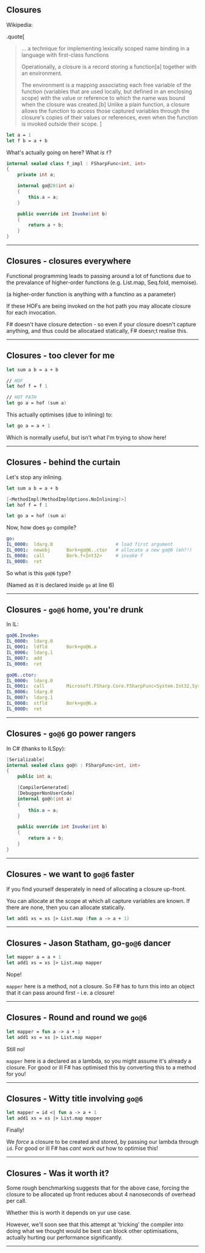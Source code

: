 
## Closures

Wikipedia\:

.quote[
> ... a technique for implementing lexically scoped name binding in a language with first-class functions
>
> Operationally, a closure is a record storing a function[a] together with an environment.
>
> The environment is a mapping associating each free variable of the function (variables that are used locally, but defined in an enclosing scope) with the value or reference to which the name was bound when the closure was created.[b] Unlike a plain function, a closure allows the function to access those captured variables through the closure's copies of their values or references, even when the function is invoked outside their scope.
]

```fsharp
let a = 1
let f b = a + b
```

What's actually going on here?
What *is* `f`?

```csharp
internal sealed class f_impl : FSharpFunc<int, int>
{
    private int a;

    internal go@28(int a)
    {
        this.a = a;
    }

    public override int Invoke(int b)
    {
        return a + b;
    }
}
```

---

## Closures - closures everywhere

Functional programming leads to passing around a lot of functions due to the
prevalance of higher-order functions (e.g. List.map, Seq.fold, memoise).

(a higher-order function is anything with a functino as a parameter)

If these HOFs are being invoked on the hot path you may allocate closure
for each invocation.

F\# doesn't have closure detection - so even if your closure doesn't capture anything,
and thus could be allocataed statically, F\# doesn;t realise this.

---

## Closures - too clever for me

```fsharp
let sum a b = a + b

// HOF
let hof f = f 1

// HOT PATH
let go a = hof (sum a)
```

This actually optimises (due to inlining) to:

```fsharp
let go a = a + 1
```

Which is normally useful, but isn't what I'm trying to show here!

---

## Closures - behind the curtain

Let's stop any inlining.

```fsharp
let sum a b = a + b

[<MethodImpl(MethodImplOptions.NoInlining)>]
let hof f = f 1

let go a = hof (sum a)
```

Now, how does `go` compile?

```yaml
go:
IL_0000:  ldarg.0                       # load first argument          [a]
IL_0001:  newobj      Bork+go@6..ctor   # allocate a new go@6 (eh?!)   [?]
IL_0008:  call        Bork.f<Int32>     # invoke f                     [f ?]
IL_000D:  ret
```

So what is this `go@6` type?

(Named as it is declared inside `go` at line 6)

---

## Closures - `go@6` home, you're drunk

In IL:

```yaml
go@6.Invoke:
IL_0000:  ldarg.0
IL_0001:  ldfld       Bork+go@6.a
IL_0006:  ldarg.1
IL_0007:  add
IL_0008:  ret

go@6..ctor:
IL_0000:  ldarg.0
IL_0001:  call        Microsoft.FSharp.Core.FSharpFunc<System.Int32,System.Int32>..ctor
IL_0006:  ldarg.0
IL_0007:  ldarg.1
IL_0008:  stfld       Bork+go@6.a
IL_000D:  ret
```

---

## Closures - `go@6` go power rangers

In C# (thanks to ILSpy):

```csharp
[Serializable]
internal sealed class go@6 : FSharpFunc<int, int>
{
    public int a;

    [CompilerGenerated]
    [DebuggerNonUserCode]
    internal go@6(int a)
    {
        this.a = a;
    }

    public override int Invoke(int b)
    {
        return a + b;
    }
}
```

---

## Closures - we want to `go@6` faster

If you find yourself desperately in need of allocating a closure up-front.

You can allocate at the scope at which all capture variables are known.
If there are none, then you can allocate statically.

```fsharp
let add1 xs = xs |> List.map (fun a -> a + 1)
```

---

## Closures - Jason Statham, go-`go@6` dancer

```fsharp
let mapper a = a + 1
let add1 xs = xs |> List.map mapper
```

Nope!

`mapper` here is a method, not a closure.
So F\# has to turn this into an object that it can pass around first - i.e. a closure!

---

## Closures - Round and round we `go@6`

```fsharp
let mapper = fun a -> a + 1
let add1 xs = xs |> List.map mapper
```

Still no!

`mapper` here is a declared as a lambda, so you might assume it's already a closure.
For good or ill F\# has optimised this by converting this to a method for you!

---

## Closures - Witty title involving `go@6`

```fsharp
let mapper = id <| fun a -> a + 1
let add1 xs = xs |> List.map mapper
```

Finally!

We *force* a closure to be created and stored, by passing our lambda through `id`.
For good or ill F\# has *cant work out* how to optimise this!

---

## Closures - Was it worth it?

Some rough benchmarking suggests that for the above case, forcing the closure to be
allocated up front reduces about 4 nanoseconds of overhead per call.

Whether this is worth it depends on yur use case.

However, we'll soon see that this attempt at 'tricking' the compiler into doing what
we thought would be best can block other optimisations, actually hurting our performance
significantly.

---
